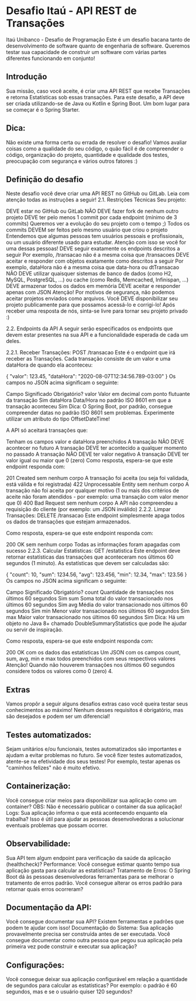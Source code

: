 # Desafio Itaú - API REST de Transações

Itaú Unibanco - Desafio de Programação Este é um desafio bacana tanto de desenvolvimento de software quanto de engenharia de software. Queremos testar sua capacidade de construir um software com várias partes diferentes funcionando em conjunto!

## Introdução
 Sua missão, caso você aceite, é criar uma API REST que recebe Transações e retorna Estatísticas sob essas transações. Para este desafio, a API deve ser criada utilizando-se de Java ou Kotlin e Spring Boot.
Um bom lugar para se começar é o Spring Starter.

## Dica:
Não existe uma forma certa ou errada de resolver o desafio! Vamos avaliar coisas como a qualidade do seu código, o quão fácil é de compreender o código, organização do projeto, quantidade e qualidade dos testes, preocupação com segurança e vários outros fatores :)

## Definição do desafio 
Neste desafio você deve criar uma API REST no GitHub ou GitLab. Leia com atenção todas as instruções a seguir!
2.1. Restrições Técnicas Seu projeto:

DEVE estar no GitHub ou GitLab NÃO DEVE fazer fork de nenhum outro projeto DEVE ter pelo menos 1 commit por cada endpoint (mínimo de 3 commits) Queremos ver a evolução do seu projeto com o tempo ;) Todos os commits DEVEM ser feitos pelo mesmo usuário que criou o projeto Entendemos que algumas pessoas tem usuários pessoais e profissionais, ou um usuário diferente usado para estudar. Atenção com isso se você for uma dessas pessoas! DEVE seguir exatamente os endpoints descritos a seguir Por exemplo, /transacao não é a mesma coisa que /transacoes DEVE aceitar e responder com objetos exatamente como descritos a seguir Por exemplo, dataHora não é a mesma coisa que data-hora ou dtTransacao NÃO DEVE utilizar quaisquer sistemas de banco de dados (como H2, MySQL, PostgreSQL, ...) ou cache (como Redis, Memcached, Infinispan, ...) DEVE armazenar todos os dados em memória DEVE aceitar e responder apenas com JSON Atenção! Por motivos de segurança, não podemos aceitar projetos enviados como arquivos. Você DEVE disponibilizar seu projeto publicamente para que possamos acessá-lo e corrigi-lo! Após receber uma resposta de nós, sinta-se livre para tornar seu projeto privado :)

2.2. Endpoints da API A seguir serão especificados os endpoints que devem estar presentes na sua API e a funcionalidade esperada de cada um deles.

2.2.1. Receber Transações: POST /transacao Este é o endpoint que irá receber as Transações. Cada transação consiste de um valor e uma dataHora de quando ela aconteceu:

{ "valor": 123.45, "dataHora": "2020-08-07T12:34:56.789-03:00" } Os campos no JSON acima significam o seguinte:

Campo Significado Obrigatório? valor Valor em decimal com ponto flutuante da transação Sim dataHora Data/Hora no padrão ISO 8601 em que a transação aconteceu Sim Dica: O Spring Boot, por padrão, consegue compreender datas no padrão ISO 8601 sem problemas. Experimente utilizar um atributo do tipo OffsetDateTime!

A API só aceitará transações que:

Tenham os campos valor e dataHora preenchidos A transação NÃO DEVE acontecer no futuro A transação DEVE ter acontecido a qualquer momento no passado A transação NÃO DEVE ter valor negativo A transação DEVE ter valor igual ou maior que 0 (zero) Como resposta, espera-se que este endpoint responda com:

201 Created sem nenhum corpo A transação foi aceita (ou seja foi validada, está válida e foi registrada) 422 Unprocessable Entity sem nenhum corpo A transação não foi aceita por qualquer motivo (1 ou mais dos critérios de aceite não foram atendidos - por exemplo: uma transação com valor menor que 0) 400 Bad Request sem nenhum corpo A API não compreendeu a requisição do cliente (por exemplo: um JSON inválido) 2.2.2. Limpar Transações: DELETE /transacao Este endpoint simplesmente apaga todos os dados de transações que estejam armazenados.

Como resposta, espera-se que este endpoint responda com:

200 OK sem nenhum corpo Todas as informações foram apagadas com sucesso 2.2.3. Calcular Estatísticas: GET /estatistica Este endpoint deve retornar estatísticas das transações que aconteceram nos últimos 60 segundos (1 minuto). As estatísticas que devem ser calculadas são:

{ "count": 10, "sum": 1234.56, "avg": 123.456, "min": 12.34, "max": 123.56 } Os campos no JSON acima significam o seguinte:

Campo Significado Obrigatório? count Quantidade de transações nos últimos 60 segundos Sim sum Soma total do valor transacionado nos últimos 60 segundos Sim avg Média do valor transacionado nos últimos 60 segundos Sim min Menor valor transacionado nos últimos 60 segundos Sim max Maior valor transacionado nos últimos 60 segundos Sim Dica: Há um objeto no Java 8+ chamado DoubleSummaryStatistics que pode lhe ajudar ou servir de inspiração.

Como resposta, espera-se que este endpoint responda com:

200 OK com os dados das estatísticas Um JSON com os campos count, sum, avg, min e max todos preenchidos com seus respectivos valores Atenção! Quando não houverem transações nos últimos 60 segundos considere todos os valores como 0 (zero) 4. 

## Extras 
Vamos propôr a seguir alguns desafios extras caso você queira testar seus conhecimentos ao máximo! Nenhum desses requisitos é obrigatório, mas são desejados e podem ser um diferencial!

## Testes automatizados: 
Sejam unitários e/ou funcionais, testes automatizados são importantes e ajudam a evitar problemas no futuro. Se você fizer testes automatizados, atente-se na efetividade dos seus testes! Por exemplo, testar apenas os "caminhos felizes" não é muito efetivo. 
## Containerização: 
Você consegue criar meios para disponibilizar sua aplicação como um container? OBS: Não é necessário publicar o container da sua aplicação! Logs: Sua aplicação informa o que está acontecendo enquanto ela trabalha? Isso é útil para ajudar as pessoas desenvolvedoras a solucionar eventuais problemas que possam ocorrer. 
## Observabilidade:
Sua API tem algum endpoint para verificação da saúde da aplicação (healthcheck)? Performance: Você consegue estimar quanto tempo sua aplicação gasta para calcular as estatísticas? Tratamento de Erros: O Spring Boot dá às pessoas desenvolvedoras ferramentas para se melhorar o tratamento de erros padrão. Você consegue alterar os erros padrão para retornar quais erros ocorreram? 
## Documentação da API: 
Você consegue documentar sua API? Existem ferramentas e padrões que podem te ajudar com isso! Documentação do Sistema: Sua aplicação provavelmente precisa ser construída antes de ser executada. Você consegue documentar como outra pessoa que pegou sua aplicação pela primeira vez pode construir e executar sua aplicação? 
## Configurações: 
Você consegue deixar sua aplicação configurável em relação a quantidade de segundos para calcular as estatísticas? Por exemplo: o padrão é 60 segundos, mas e se o usuário quiser 120 segundos?
